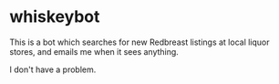 whiskeybot
==========

This is a bot which searches for new Redbreast listings at local liquor stores,
and emails me when it sees anything.

I don't have a problem.
